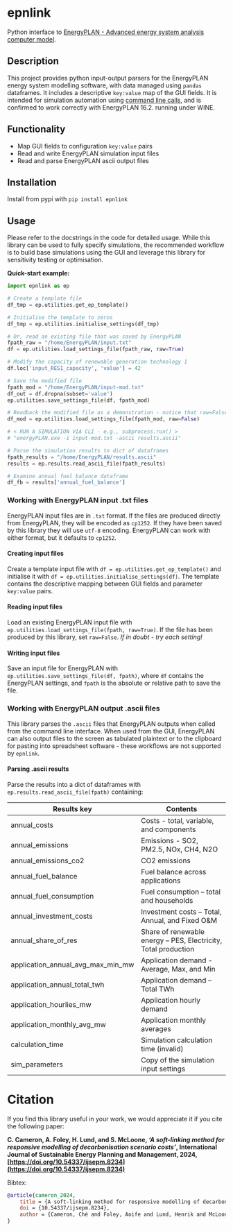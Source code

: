 # epnlink
Python interface to [EnergyPLAN - Advanced energy system analysis computer model](https://www.energyplan.eu).

## Description
This project provides python input-output parsers for the EnergyPLAN energy system modelling software, with data managed using `pandas` dataframes. It includes a descriptive `key:value` map of the GUI fields. It is intended for simulation automation using [command line calls](https://www.energyplan.eu/training/faqs/#eleven), and is confirmed to work correctly with EnergyPLAN 16.2. running under WINE.

## Functionality
- Map GUI fields to configuration `key:value` pairs
- Read and write EnergyPLAN simulation input files
- Read and parse EnergyPLAN ascii output files

## Installation
Install from pypi with `pip install epnlink`

## Usage
Please refer to the docstrings in the code for detailed usage. While this library can be used to fully specify simulations, the recommended workflow is to build base simulations using the GUI and leverage this library for sensitivity testing or optimisation.

**Quick-start example:**

```python
import epnlink as ep

# Create a template file
df_tmp = ep.utilities.get_ep_template()

# Initialise the template to zeros
df_tmp = ep.utilities.initialise_settings(df_tmp)

# Or, read an existing file that was saved by EnergyPLAN
fpath_raw = "/home/EnergyPLAN/input.txt"
df = ep.utilities.load_settings_file(fpath_raw, raw=True)

# Modify the capacity of renewable generation technology 1
df.loc['input_RES1_capacity', 'value'] = 42

# Save the modified file
fpath_mod = "/home/EnergyPLAN/input-mod.txt"
df_out = df.dropna(subset='value')
ep.utilities.save_settings_file(df, fpath_mod)

# Readback the modified file as a demonstration - notice that raw=False
df_mod = ep.utilities.load_settings_file(fpath_mod, raw=False)

# < RUN A SIMULATION VIA CLI - e.g., subprocess.run() >
# "energyPLAN.exe -i input-mod.txt -ascii results.ascii"

# Parse the simulation results to dict of dataframes
fpath_results = "/home/EnergyPLAN/results.ascii"
results = ep.results.read_ascii_file(fpath_results)

# Examine annual fuel balance dataframe
df_fb = results['annual_fuel_balance']
```

### Working with EnergyPLAN input .txt files
EnergyPLAN input files are in `.txt` format. If the files are produced directly from EnergyPLAN, they will be encoded as `cp1252`. If they have been saved by this library they will use `utf-8` encoding. EnergyPLAN can work with either format, but it defaults to `cp1252`.

#### Creating input files
Create a template input file with `df = ep.utilities.get_ep_template()` and initialise it with `df = ep.utilities.initialise_settings(df)`. The template contains the descriptive mapping between GUI fields and parameter `key:value` pairs.

#### Reading input files
Load an existing EnergyPLAN input file with `ep.utilities.load_settings_file(fpath, raw=True)`. If the file has been produced by this library, set `raw=False`. *If in doubt - try each setting!*

#### Writing input files
Save an input file for EnergyPLAN with `ep.utilities.save_settings_file(df, fpath)`, where `df` contains the EnergyPLAN settings, and `fpath` is the absolute or relative path to save the file.

### Working with EnergyPLAN output .ascii files
This library parses the `.ascii` files that EnergyPLAN outputs when called from the command line interface. When used from the GUI, EnergyPLAN can also output files to the screen as tabulated plaintext or to the clipboard for pasting into spreadsheet software - these workflows are not supported by `epnlink`.

#### Parsing .ascii results
Parse the results into a dict of dataframes with `ep.results.read_ascii_file(fpath)` containing:

| Results key                       | Contents                                                       |
| --------------------------------- | -------------------------------------------------------------- |
| annual_costs                      | Costs - total, variable, and components                        |
| annual_emissions                  | Emissions - SO2, PM2.5, NOx, CH4, N2O                          |
| annual_emissions_co2              | CO2 emissions                                                  |
| annual_fuel_balance               | Fuel balance across applications                               |
| annual_fuel_consumption           | Fuel consumption – total and households                        |
| annual_investment_costs           | Investment costs – Total, Annual, and Fixed O&M                |
| annual_share_of_res               | Share of renewable energy – PES, Electricity, Total production |
| application_annual_avg_max_min_mw | Application demand - Average, Max, and Min                     |
| application_annual_total_twh      | Application demand – Total TWh                                 |
| application_hourlies_mw           | Application hourly demand                                      |
| application_monthly_avg_mw        | Application monthly averages                                   |
| calculation_time                  | Simulation calculation time (invalid)                          |
| sim_parameters                    | Copy of the simulation input settings                          |

# Citation
If you find this library useful in your work, we would appreciate it if you cite the following paper:

**C. Cameron, A. Foley, H. Lund, and S. McLoone, *‘A soft-linking method for responsive modelling of decarbonisation scenario costs’*, International Journal of Sustainable Energy Planning and Management, 2024, [https://doi.org/10.54337/ijsepm.8234](https://doi.org/10.54337/ijsepm.8234)**

Bibtex:
```bibtex
@article{cameron_2024,
	title = {A soft-linking method for responsive modelling of decarbonisation scenario costs},
	doi = {10.54337/ijsepm.8234},
	author = {Cameron, Ché and Foley, Aoife and Lund, Henrik and McLoone, Seán},
}
```
